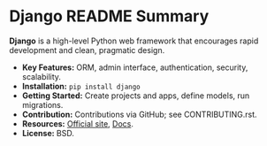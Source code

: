 # Django README Summary

**Django** is a high-level Python web framework that encourages rapid development and clean, pragmatic design.

- **Key Features:** ORM, admin interface, authentication, security, scalability.
- **Installation:** `pip install django`
- **Getting Started:** Create projects and apps, define models, run migrations.
- **Contribution:** Contributions via GitHub; see CONTRIBUTING.rst.
- **Resources:** [Official site](https://www.djangoproject.com/), [Docs](https://docs.djangoproject.com/).
- **License:** BSD.

